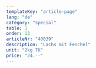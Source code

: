 ```yaml
---
templateKey: "article-page"
lang: "de"
category: "special"
table: 1
order: 13 
articleNr: "40039"
description: "Lachs mit Fenchel"
unit: "2kg TK"
price: "24.--"
---
```

